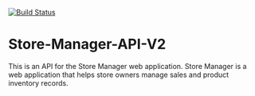 [![Build Status](https://travis-ci.com/wakandavibranium/Store-Manager-API-V2.svg?branch=ch-integrate-travis-%23161433577)](https://travis-ci.com/wakandavibranium/Store-Manager-API-V2)

# Store-Manager-API-V2
This is an API for the Store Manager web application. Store Manager is a web application that helps store owners manage sales and product inventory records.
